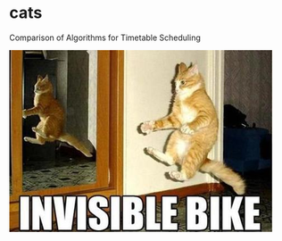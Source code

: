 cats
====

Comparison of Algorithms for Timetable Scheduling


![cats](/docs/cat_meme.jpg "A cat.")
